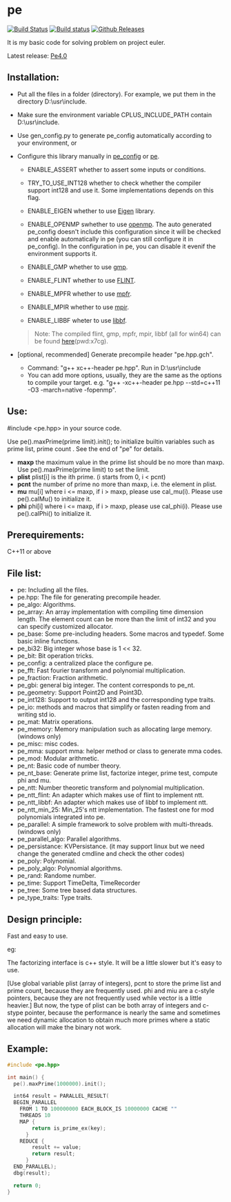 pe
==

[![Build Status](https://travis-ci.org/baihacker/pe.svg?branch=master)](https://travis-ci.org/baihacker/pe)
[![Build status](https://ci.appveyor.com/api/projects/status/scaji00tde2gb7uy?svg=true)](https://ci.appveyor.com/project/baihacker/pe)
[![Github Releases](https://img.shields.io/github/release/baihacker/pe.svg)](https://github.com/baihacker/pe/releases)

It is my basic code for solving problem on project euler.

Latest release: [Pe4.0](https://github.com/baihacker/pe/releases)

Installation:
-------------
* Put all the files in a folder (directory). For example, we put them in the directory D:\usr\include.
* Make sure the environment variable CPLUS_INCLUDE_PATH contain D:\usr\include.
* Use gen_config.py to generate pe_config automatically according to your environment, or
* Configure this library manually in [pe_config](https://github.com/baihacker/pe/blob/master/pe_config) or [pe](https://github.com/baihacker/pe/blob/master/pe). 
  * ENABLE_ASSERT whether to assert some inputs or conditions.
  
  * TRY_TO_USE_INT128 whether to check whether the compiler support int128 and use it. Some implementations depends on this flag.
  
  * ENABLE_EIGEN whether to use [Eigen](http://eigen.tuxfamily.org/index.php?title=Main_Page) library.
  
  * ENABLE_OPENMP swhether to use [openmp](http://www.openmp.org). The auto generated pe_config doesn't include this configuration since it will be checked and enable automatically in pe (you can still configure it in pe_config). In the configuration in pe, you can disable it evenif the environment supports it.
  
  * ENABLE_GMP whether to use [gmp](https://gmplib.org).
  
  * ENABLE_FLINT whether to use [FLINT](http://www.flintlib.org).
  
  * ENABLE_MPFR whether to use [mpfr](https://www.mpfr.org).
  
  * ENABLE_MPIR whether to use [mpir](http://mpir.org).
  
  * ENABLE_LIBBF wheter to use [libbf](https://bellard.org/libbf).
  
  > Note: The compiled flint, gmp, mpfr, mpir, libbf (all for win64) can be found [here](https://pan.baidu.com/s/1OI-vk3JJevYphIsFoNg_vA)(pwd:x7cg).

* [optional, recommended] Generate precompile header "pe.hpp.gch".
  * Command: "g++ xc++-header pe.hpp". Run in D:\usr\include
  * You can add more options, usually, they are the same as the options to compile your target. e.g. "g++ -xc++-header pe.hpp --std=c++11 -O3 -march=native -fopenmp".

Use:
----
#include <pe.hpp> in your source code.

Use pe().maxPrime(prime limit).init(); to initialize builtin variables such as prime list, prime count . See the end of "pe" for details.

* **maxp** the maximum value in the prime list should be no more than maxp. Use pe().maxPrime(prime limit) to set the limit.
* **plist** plist[i] is the ith prime. (i starts from 0, i < pcnt)
* **pcnt** the number of prime no more than maxp, i.e. the element in plist.
* **mu** mu[i] where i <= maxp, if i > maxp, please use cal_mu(i). Please use pe().calMu() to initialize it.
* **phi** phi[i] where i <= maxp, if i > maxp, please use cal_phi(i). Please use pe().calPhi() to initialize it.

Prerequirements:
----------------
C++11 or above

File list:
-----------
* pe: Including all the files.
* pe.hpp: The file for generating precompile header.
* pe_algo: Algorithms.
* pe_array: An array implementation with compiling time dimension length. The element count can be more than the limit of int32 and you can specify customized allocator.
* pe_base: Some pre-including headers. Some macros and typedef. Some basic inline functions.
* pe_bi32: Big integer whose base is 1 << 32.
* pe_bit: Bit operation tricks.
* pe_config: a centralized place the configure pe.
* pe_fft: Fast fourier transform and polynomial multiplication.
* pe_fraction: Fraction arithmetic.
* pe_gbi: general big integer. The content corresponds to pe_nt.
* pe_geometry: Support Point2D and Point3D.
* pe_int128: Support to output int128 and the corresponding type traits.
* pe_io: methods and macros that simplify or fasten reading from and writing std io.
* pe_mat: Matrix operations.
* pe_memory: Memory manipulation such as allocating large memory. (windows only)
* pe_misc: misc codes.
* pe_mma: support mma: helper method or class to generate mma codes.
* pe_mod: Modular arithmetic.
* pe_nt: Basic code of number theory.
* pe_nt_base: Generate prime list, factorize integer, prime test, compute phi and mu.
* pe_ntt: Number theoretic transform and polynomial multiplication.
* pe_ntt_flint: An adapter which makes use of flint to implement ntt.
* pe_ntt_libbf: An adapter which makes use of libbf to implement ntt.
* pe_ntt_min_25: Min_25's ntt implementation. The fastest one for mod polynomials integrated into pe.
* pe_parallel: A simple framework to solve problem with multi-threads. (windows only)
* pe_parallel_algo: Parallel algorithms.
* pe_persistance: KVPersistance. (it may support linux but we need change the generated cmdline and check the other codes)
* pe_poly: Polynomial.
* pe_poly_algo: Polynomial algorithms.
* pe_rand: Randome number.
* pe_time: Support TimeDelta, TimeRecorder
* pe_tree: Some tree based data structures.
* pe_type_traits: Type traits.

Design principle:
--------------------
Fast and easy to use.

eg:

The factorizing interface is c++ style. It will be a little slower but it's easy to use.

[Use global variable plist (array of integers), pcnt to store the prime list and prime count, because they are frequently used. phi and miu are a c-style pointers, because they are not frequently used while vector<int> is a little heavier.] But now, the type of plist can be both array of integers and c-stype pointer, because the performance is nearly the same and sometimes we need dynamic allocation to obtain much more primes where a static allocation will make the binary not work.

Example:
--------
```cpp
#include <pe.hpp>

int main() {
  pe().maxPrime(1000000).init();

  int64 result = PARALLEL_RESULT(
  BEGIN_PARALLEL
    FROM 1 TO 100000000 EACH_BLOCK_IS 10000000 CACHE ""
    THREADS 10
    MAP {
        return is_prime_ex(key);
      }
    REDUCE {
        result += value;
        return result;
      }
  END_PARALLEL);
  dbg(result);

  return 0;
}
```

